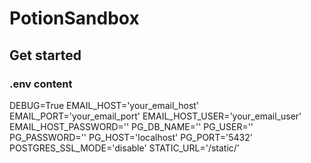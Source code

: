 # PotionSandbox

## Get started

### .env content

DEBUG=True
EMAIL_HOST='your_email_host'
EMAIL_PORT='your_email_port'
EMAIL_HOST_USER='your_email_user'
EMAIL_HOST_PASSWORD=''
PG_DB_NAME=''
PG_USER=''
PG_PASSWORD=''
PG_HOST='localhost'
PG_PORT='5432'
POSTGRES_SSL_MODE='disable'
STATIC_URL='/static/'